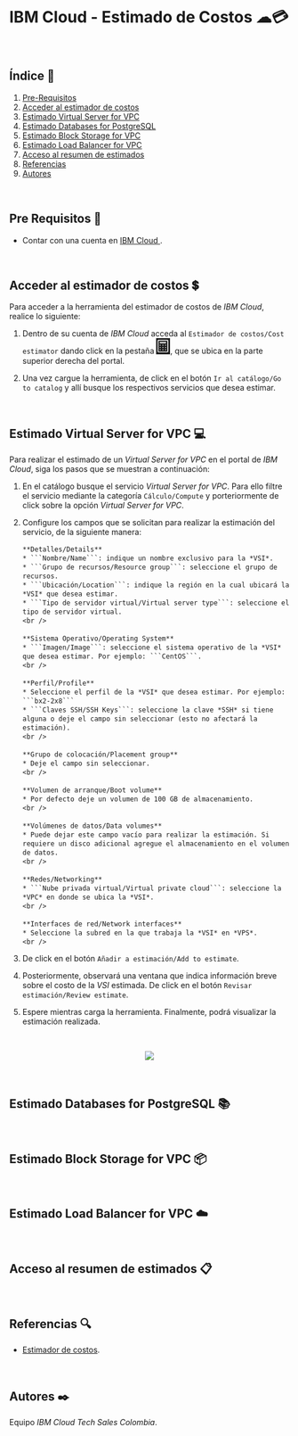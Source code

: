 # IBM Cloud - Estimado de Costos ☁💳
<br />

## Índice  📰
1. [Pre-Requisitos](#Pre-Requisitos-pencil)
2. [Acceder al estimador de costos](#Acceder-al-estimador-de-costos-heavy_dollar_sign)
3. [Estimado Virtual Server for VPC](#Estimado-Virtual-Server-for-VPC-computer)
4. [Estimado Databases for PostgreSQL](#Estimado-Databases-for-PostgreSQL-books)
5. [Estimado Block Storage for VPC](#Estimado-Block-Storage-for-VPC-package)
6. [Estimado Load Balancer for VPC](#Estimado-Load-Balancer-for-VPC-cloud)
7. [Acceso al resumen de estimados](#Acceso-al-resumen-de-estimados-clipboard)
8. [Referencias](#Referencias-mag)
9. [Autores](#Autores-black_nib)
<br />

## Pre Requisitos :pencil:
* Contar con una cuenta en <a href="https://cloud.ibm.com/"> IBM Cloud </a>.
<br />

## Acceder al estimador de costos :heavy_dollar_sign:
Para acceder a la herramienta del estimador de costos de *IBM Cloud*, realice lo siguiente:
1. Dentro de su cuenta de *IBM Cloud* acceda al ```Estimador de costos/Cost estimator``` dando click en la pestaña <a href="https://cloud.ibm.com/estimator/review"><img width="25" src="https://github.com/emeloibmco/IBM-Cloud-Estimado-Costos/blob/main/Imagenes/Estimador.PNG"></a>, que se ubica en la parte superior derecha del portal. 

2. Una vez cargue la herramienta, de click en el botón ```Ir al catálogo/Go to catalog``` y allí busque los respectivos servicios que desea estimar.
<br />

## Estimado Virtual Server for VPC :computer:
Para realizar el estimado de un *Virtual Server for VPC* en el portal de *IBM Cloud*, siga los pasos que se muestran a continuación:

1. En el catálogo busque el servicio *Virtual Server for VPC*. Para ello filtre el servicio mediante la categoría ```Cálculo/Compute``` y porteriormente de click sobre la opción *Virtual Server for VPC*.

2. Configure los campos que se solicitan para realizar la estimación del servicio, de la siguiente manera:

       **Detalles/Details**
       * ```Nombre/Name```: indique un nombre exclusivo para la *VSI*. 
       * ```Grupo de recursos/Resource group```: seleccione el grupo de recursos.
       * ```Ubicación/Location```: indique la región en la cual ubicará la *VSI* que desea estimar.
       * ```Tipo de servidor virtual/Virtual server type```: seleccione el tipo de servidor virtual.
       <br />

       **Sistema Operativo/Operating System**
       * ```Imagen/Image```: seleccione el sistema operativo de la *VSI* que desea estimar. Por ejemplo: ```CentOS```.
       <br />

       **Perfil/Profile**
       * Seleccione el perfil de la *VSI* que desea estimar. Por ejemplo: ```bx2-2x8```
       * ```Claves SSH/SSH Keys```: seleccione la clave *SSH* si tiene alguna o deje el campo sin seleccionar (esto no afectará la estimación).
       <br />

       **Grupo de colocación/Placement group**
       * Deje el campo sin seleccionar.
       <br />

       **Volumen de arranque/Boot volume**
       * Por defecto deje un volumen de 100 GB de almacenamiento.
       <br />

       **Volúmenes de datos/Data volumes**
       * Puede dejar este campo vacío para realizar la estimación. Si requiere un disco adicional agregue el almacenamiento en el volumen de datos.
       <br />

       **Redes/Networking**
       * ```Nube privada virtual/Virtual private cloud```: seleccione la *VPC* en donde se ubica la *VSI*.
       <br />

       **Interfaces de red/Network interfaces**
       * Seleccione la subred en la que trabaja la *VSI* en *VPS*.
       <br />

3. De click en el botón ```Añadir a estimación/Add to estimate```.

4. Posteriormente, observará una ventana que indica información breve sobre el costo de la *VSI* estimada. De click en el botón ```Revisar estimación/Review estimate```.

5. Espere mientras carga la herramienta. Finalmente, podrá visualizar la estimación realizada.
<br />

<p align="center"><img width="700" src="https://github.com/emeloibmco/IBM-Cloud-Estimado-Costos/blob/main/Imagenes/VSI.gif"></p>
<br />

## Estimado Databases for PostgreSQL :books:
<br />

## Estimado Block Storage for VPC :package:
<br />

## Estimado Load Balancer for VPC :cloud:
<br />

## Acceso al resumen de estimados :clipboard:
<br />

## Referencias :mag:
* <a href="https://cloud.ibm.com/estimator/review">Estimador de costos</a>.
<br />

## Autores :black_nib:
Equipo *IBM Cloud Tech Sales Colombia*.
<br />
